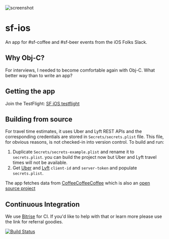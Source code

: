 ![screenshot](https://github.com/gravicle/sf-ios/blob/master/screenshots.jpg)

# sf-ios
An app for #sf-coffee and #sf-beer events from the iOS Folks Slack.

## Why Obj-C?
For interviews, I needed to become comfortable again with Obj-C. What better way than to write an app?

## Getting the app

Join the TestFlight: [SF iOS testflight](https://testflight.apple.com/join/9OaIrtAO)

## Building from source

For travel time estimates, it uses Uber and Lyft REST APIs and the corresponding credentials are stored in `Secrets/secrets.plist` file. This file, for obvious reasons, is not checked-in into version control. To build and run:

1. Duplicate `Secrets/secrets-example.plist` and rename it to `secrets.plist`. you can build the project now but Uber and Lyft travel times will not be available.
2. Get [Uber](https://auth.uber.com/login/?next_url=https%3A%2F%2Fdeveloper.uber.com%2Fdashboard%2F&state=jZgX3-jJNzOiN57ly8Tv0uY0ArFXStNvQsjM_mzcYdg%3D) and [Lyft](https://www.lyft.com/developers/manage) `client-id` and `server-token` and populate `secrets.plist`.

The app fetches data from [CoffeeCoffeeCoffee](http://coffeecoffeecoffee.coffee) which is also an [open source project](https://github.com/jamescmartinez/coffee)

## Continuous Integration

We use [Bitrise](https://app.bitrise.io/referral/558bfe07e92b5498) for CI. If you'd like to help with that or learn more please use the link for referral goodies.

[![Build Status](https://app.bitrise.io/app/3cef125d856baef9/status.svg?token=OgCXUkVmOo5Sbl4dMSVXVA&branch=master)](https://app.bitrise.io/app/3cef125d856baef9)
